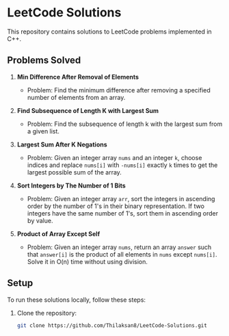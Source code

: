 # LeetCode Solutions

This repository contains solutions to LeetCode problems implemented in C++.

## Problems Solved

1. **Min Difference After Removal of Elements**  
   - Problem: Find the minimum difference after removing a specified number of elements from an array.

2. **Find Subsequence of Length K with Largest Sum**  
   - Problem: Find the subsequence of length k with the largest sum from a given list.

3. **Largest Sum After K Negations**  
   - Problem: Given an integer array `nums` and an integer `k`, choose indices and replace `nums[i]` with `-nums[i]` exactly `k` times to get the largest possible sum of the array.

4. **Sort Integers by The Number of 1 Bits**  
   - Problem: Given an integer array `arr`, sort the integers in ascending order by the number of 1's in their binary representation. If two integers have the same number of 1's, sort them in ascending order by value.

5. **Product of Array Except Self**  
   - Problem: Given an integer array `nums`, return an array `answer` such that `answer[i]` is the product of all elements in `nums` except `nums[i]`. Solve it in O(n) time without using division.



## Setup

To run these solutions locally, follow these steps:

1. Clone the repository:
   ```bash
   git clone https://github.com/Thilaksan8/LeetCode-Solutions.git
